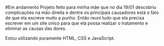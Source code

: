 #Em andamento
Projeto feito para minha mãe que no dia 19/01 descobriu complicações na mão direita e dentre os principais causadores
está o fato de que ela escreve muito a punho. Então reuní tudo que ela precisa escrever em um site único para que ela possa
realizar o tratamento e eliminar as causas das dores.

Estou utilizando puramente HTML, CSS e JavaScript.
